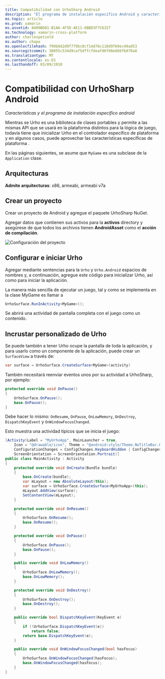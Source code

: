 ```yaml
---
title: Compatibilidad con UrhoSharp Android
description: "El programa de instalación específico Android y características para UrhoSharp."
ms.topic: article
ms.prod: xamarin
ms.assetid: 8409BD81-B1A6-4F5D-AE11-6BBD3F7C6327
ms.technology: xamarin-cross-platform
author: charlespetzold
ms.author: chape
ms.openlocfilehash: f99b8d2d9f779bc0cf14d76c110d9769ec49ad53
ms.sourcegitcommit: 30055c534d9caf5dffcfdeafd6f08e666fb870a8
ms.translationtype: MT
ms.contentlocale: es-ES
ms.lasthandoff: 03/09/2018
---
```

# <a name="urhosharp-android-support"></a>Compatibilidad con UrhoSharp Android

_Características y el programa de instalación específico android_

Mientras se Urho es una biblioteca de clases portables y permite a las mismas API que se usará en la plataforma distintos para la lógica de juego, todavía tiene que inicializar Urho en el controlador específico de plataforma y en algunos casos, puede aprovechar las características específicas de plataforma .

En las páginas siguientes, se asume que `MyGame` es una subclase de la `Application` clase.

## <a name="architectures"></a>Arquitecturas

**Admite arquitecturas**: x86, armeabi, armeabi v7a

## <a name="create-a-project"></a>Crear un proyecto

Crear un proyecto de Android y agregue el paquete UrhoSharp NuGet.

Agregar datos que contienen sus activos para la **activos** directory y asegúrese de que todos los archivos tienen **AndroidAsset** como el **acción de compilación**.

![Configuración del proyecto](android-images/image-3.png "agregar datos que contiene los activos en el directorio de activos")

## <a name="configure-and-launching-urho"></a>Configurar e iniciar Urho

Agregar mediante sentencias para la `Urho` y `Urho.Android` espacios de nombres y, a continuación, agregue este código para inicializar Urho, así como para iniciar la aplicación.

La manera más sencilla de ejecutar un juego, tal y como se implementa en la clase MyGame es llamar a

```csharp
UrhoSurface.RunInActivity<MyGame>();
```

Se abrirá una actividad de pantalla completa con el juego como un contenido.

## <a name="custom-embedding-of-urho"></a>Incrustar personalizado de Urho

Se puede también a tener Urho ocupe la pantalla de toda la aplicación, y para usarlo como un componente de la aplicación, puede crear un `SurfaceView` a través de:

```csharp
var surface = UrhoSurface.CreateSurface<MyGame>(activity)
```

También necesitará reenviar eventos unos por su actividad a UrhoSharp, por ejemplo:

```csharp
protected override void OnPause()
{
    UrhoSurface.OnPause();
    base.OnPause();
}
```

Debe hacer lo mismo: `OnResume`, `OnPause`, `OnLowMemory`, `OnDestroy`, `DispatchKeyEvent` y `OnWindowFocusChanged`.

Esto muestra una actividad típicos que se inicia el juego:

```csharp
[Activity(Label = "MyUrhoApp", MainLauncher = true,
    Icon = "@drawable/icon", Theme = "@android:style/Theme.NoTitleBar.Fullscreen",
    ConfigurationChanges = ConfigChanges.KeyboardHidden | ConfigChanges.Orientation,
    ScreenOrientation = ScreenOrientation.Portrait)]
public class MainActivity : Activity
{
    protected override void OnCreate(Bundle bundle)
    {
        base.OnCreate(bundle);
        var mLayout = new AbsoluteLayout(this);
        var surface = UrhoSurface.CreateSurface<MyUrhoApp>(this);
        mLayout.AddView(surface);
        SetContentView(mLayout);
    }

    protected override void OnResume()
    {
        UrhoSurface.OnResume();
        base.OnResume();
    }

    protected override void OnPause()
    {
        UrhoSurface.OnPause();
        base.OnPause();
    }

    public override void OnLowMemory()
    {
        UrhoSurface.OnLowMemory();
        base.OnLowMemory();
    }

    protected override void OnDestroy()
    {
        UrhoSurface.OnDestroy();
        base.OnDestroy();
    }

    public override bool DispatchKeyEvent(KeyEvent e)
    {
        if (!UrhoSurface.DispatchKeyEvent(e))
            return false;
        return base.DispatchKeyEvent(e);
    }

    public override void OnWindowFocusChanged(bool hasFocus)
    {
        UrhoSurface.OnWindowFocusChanged(hasFocus);
        base.OnWindowFocusChanged(hasFocus);
    }
}
```

